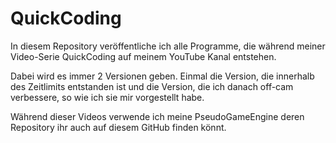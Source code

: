 # QuickCoding

In diesem Repository veröffentliche ich alle Programme, die während meiner Video-Serie QuickCoding auf
meinem YouTube Kanal entstehen.

Dabei wird es immer 2 Versionen geben. Einmal die Version, die innerhalb des Zeitlimits entstanden ist
und die Version, die ich danach off-cam verbessere, so wie ich sie mir vorgestellt habe.

Während dieser Videos verwende ich meine PseudoGameEngine deren Repository ihr auch 
auf diesem GitHub finden könnt.
